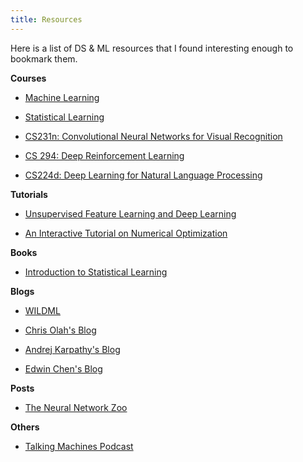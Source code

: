 ```yaml
---
title: Resources
---
```


Here is a list of DS & ML resources that I found interesting enough to
bookmark them.

**Courses**
- [Machine Learning][37ae6a48]
- [Statistical Learning][209893fe]
- [CS231n: Convolutional Neural Networks for Visual Recognition][90fc274f]
- [CS 294: Deep Reinforcement Learning][b39f3f8e]
- [CS224d: Deep Learning for Natural Language Processing][cc8681c7]

  [37ae6a48]: https://www.coursera.org/learn/machine-learning "Machine Learning Course"
  [209893fe]: http://online.stanford.edu/course/statistical-learning-self-paced "Statistical Learning Course"
  [90fc274f]: http://cs231n.stanford.edu/ "Convolutional Neural Networks for Visual Recognition"
  [b39f3f8e]: http://rll.berkeley.edu/deeprlcourse/ "CS 294: Deep Reinforcement Learning"
  [cc8681c7]: http://cs224d.stanford.edu/ "CS224d: Deep Learning for Natural Language Processing"

**Tutorials**
- [Unsupervised Feature Learning and Deep Learning][f7783f72]
- [An Interactive Tutorial on Numerical Optimization][29fa92fa]

  [f7783f72]: http://ufldl.stanford.edu/tutorial/ "UFLDL Tutorial"
  [29fa92fa]: http://www.benfrederickson.com/numerical-optimization/ "An Interactive Tutorial on Numerical Optimization"

**Books**
- [Introduction to Statistical Learning][4f8d9107]

  [4f8d9107]: http://www-bcf.usc.edu/~gareth/ISL/ "Introduction to Statistical Learning"

**Blogs**
- [WILDML][8e2afd62]
- [Chris Olah's Blog][7b538713]
- [Andrej Karpathy's Blog][908d1591]
- [Edwin Chen's Blog][1b8feb1c]

  [7b538713]: https://colah.github.io/ "Chris Olah's Blog"
  [908d1591]: https://karpathy.github.io/ "Andrej Karpathy's blog"
  [8e2afd62]: http://www.wildml.com/ "WILDML"
  [1b8feb1c]: http://blog.echen.me/ "Edwin Chen's Blog"

**Posts**
- [The Neural Network Zoo][685cbde5]

  [685cbde5]: http://www.asimovinstitute.org/neural-network-zoo/ "The Neural Network Zoo"

**Others**
- [Talking Machines Podcast][7b2e4927]

  [7b2e4927]: http://www.thetalkingmachines.com/ "Talking Machines Podcast"
